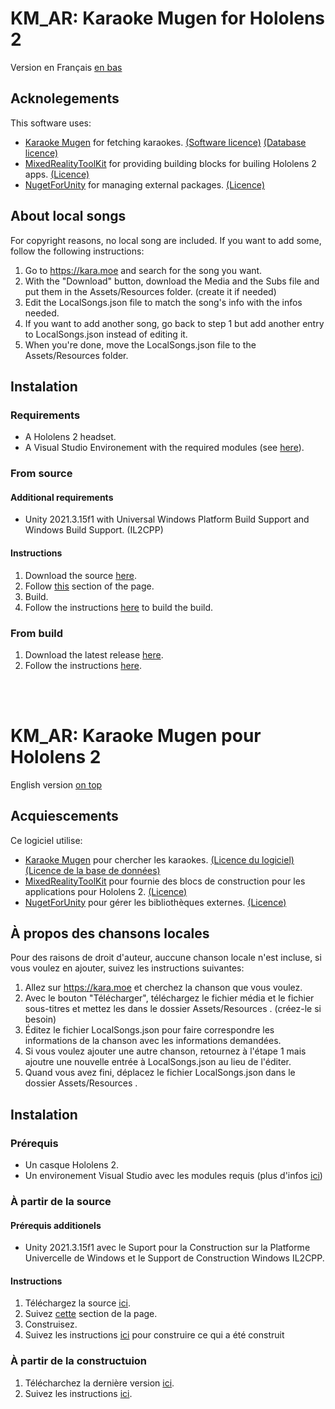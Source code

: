 # KM_AR: Karaoke Mugen for Hololens 2
Version en Français [en bas](#km_ar-karaoke-mugen-pour-hololens-2)
## Acknolegements
This software uses:
- [Karaoke Mugen](https://gitlab.com/karaokemugen) for fetching karaokes. [(Software licence)](https://gitlab.com/karaokemugen/code/karaokemugen-server/-/blob/master/LICENSE.md) [(Database licence)](https://gitlab.com/karaokemugen/bases/karaokebase/-/blob/master/LICENSE.md)
- [MixedRealityToolKit](https://github.com/MixedRealityToolkit/MixedRealityToolkit-Unity) for providing building blocks for builing Hololens 2 apps. [(Licence)](https://github.com/MixedRealityToolkit/MixedRealityToolkit-Unity/blob/main/LICENSE.md)
- [NugetForUnity](https://github.com/GlitchEnzo/NuGetForUnity) for managing external packages. [(Licence)](https://github.com/GlitchEnzo/NuGetForUnity/blob/master/LICENSE)
## About local songs
For copyright reasons, no local song are included. If you want to add some, follow the following instructions:
1. Go to https://kara.moe and search for the song you want.
2. With the "Download" button, download the Media and the Subs file and put them in the Assets/Resources folder. (create it if needed)
3. Edit the LocalSongs.json file to match the song's info with the infos needed.
4. If you want to add another song, go back to step 1 but add another entry to LocalSongs.json instead of editing it.
5. When you're done, move the LocalSongs.json file to the Assets/Resources folder.
## Instalation
### Requirements
- A Hololens 2 headset.
- A Visual Studio Environement with the required modules (see [here](https://learn.microsoft.com/en-us/windows/mixed-reality/develop/install-the-tools#installation-checklist)).
### From source
#### Additional requirements
- Unity 2021.3.15f1 with Universal Windows Platform Build Support and Windows Build Support. (IL2CPP)
#### Instructions
1. Download the source [here](https://github.com/MSD-IRIMAS/KM-AR/archive/refs/heads/master.zip).
2. Follow [this](https://learn.microsoft.com/en-us/windows/mixed-reality/develop/unity/new-openxr-project-with-mrtk#set-your-build-target) section of the page.
3. Build.
4. Follow the instructions [here](https://learn.microsoft.com/en-us/windows/mixed-reality/develop/advanced-concepts/using-visual-studio) to build the build.
### From build
1. Download the latest release [here](https://github.com/MSD-IRIMAS/KM-AR/releases/latest).
2. Follow the instructions [here](https://learn.microsoft.com/en-us/windows/mixed-reality/develop/advanced-concepts/using-visual-studio).

</br>
</br>

# KM_AR: Karaoke Mugen pour Hololens 2
English version [on top](#km_ar-karaoke-mugen-for-hololens-2)
## Acquiescements
Ce logiciel utilise:
- [Karaoke Mugen](https://gitlab.com/karaokemugen) pour chercher les karaokes. [(Licence du logiciel)](https://gitlab.com/karaokemugen/code/karaokemugen-server/-/blob/master/LICENSE.md) [(Licence de la base de données)](https://gitlab.com/karaokemugen/bases/karaokebase/-/blob/master/LICENSE.md)
- [MixedRealityToolKit](https://github.com/MixedRealityToolkit/MixedRealityToolkit-Unity) pour fournie des blocs de construction pour les applications pour Hololens 2. [(Licence)](https://github.com/MixedRealityToolkit/MixedRealityToolkit-Unity/blob/main/LICENSE.md)
- [NugetForUnity](https://github.com/GlitchEnzo/NuGetForUnity) pour gérer les bibliothèques externes. [(Licence)](https://github.com/GlitchEnzo/NuGetForUnity/blob/master/LICENSE)
## À propos des chansons locales
Pour des raisons de droit d'auteur, auccune chanson locale n'est incluse, si vous voulez en ajouter, suivez les instructions suivantes: 
1. Allez sur https://kara.moe et cherchez la chanson que vous voulez.
2. Avec le bouton "Télécharger", téléchargez le fichier média et le fichier sous-titres et mettez les dans le dossier Assets/Resources . (créez-le si besoin)
3. Éditez le fichier LocalSongs.json pour faire correspondre les informations de la chanson avec les informations demandées.
4. Si vous voulez ajouter une autre chanson, retournez à l'étape 1 mais ajoutre une nouvelle entrée à LocalSongs.json au lieu de l'éditer.
5. Quand vous avez fini, déplacez le fichier LocalSongs.json dans le dossier Assets/Resources .
## Instalation
### Prérequis
- Un casque Hololens 2.
- Un environement Visual Studio avec les modules requis (plus d'infos [ici](https://learn.microsoft.com/fr-fr/windows/mixed-reality/develop/install-the-tools#installation-checklist))
### À partir de la source
#### Prérequis additionels
- Unity 2021.3.15f1 avec le Suport pour la Construction sur la Platforme Univercelle de Windows et le Support de Construction Windows IL2CPP.
#### Instructions
1. Téléchargez la source [ici](https://github.com/MSD-IRIMAS/KM-AR/archive/refs/heads/master.zip).
2. Suivez [cette](https://learn.microsoft.com/fr-fr/windows/mixed-reality/develop/unity/new-openxr-project-with-mrtk#set-your-build-target) section de la page.
3. Construisez.
4. Suivez les instructions [ici](https://learn.microsoft.com/fr-fr/windows/mixed-reality/develop/advanced-concepts/using-visual-studio) pour construire ce qui a été construit
### À partir de la constructuion
1. Télécharchez la dernière version [ici](https://github.com/MSD-IRIMAS/KM-AR/releases/latest).
2. Suivez les instructions [ici](https://learn.microsoft.com/fr-fr/windows/mixed-reality/develop/advanced-concepts/using-visual-studio).